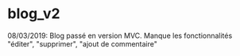 # blog_v2

08/03/2019:
Blog passé en version MVC. Manque les fonctionnalités "éditer", "supprimer", "ajout de commentaire"
